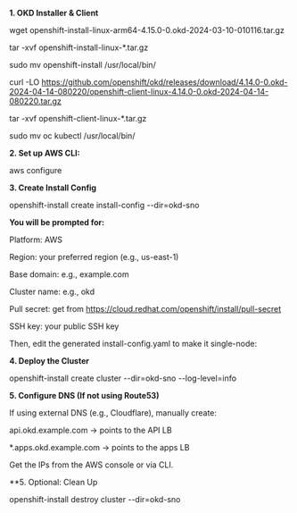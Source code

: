 **1. OKD Installer & Client**

wget openshift-install-linux-arm64-4.15.0-0.okd-2024-03-10-010116.tar.gz

tar -xvf openshift-install-linux-*.tar.gz

sudo mv openshift-install /usr/local/bin/

curl -LO https://github.com/openshift/okd/releases/download/4.14.0-0.okd-2024-04-14-080220/openshift-client-linux-4.14.0-0.okd-2024-04-14-080220.tar.gz

tar -xvf openshift-client-linux-*.tar.gz

sudo mv oc kubectl /usr/local/bin/

**2. Set up AWS CLI:**

aws configure

**3. Create Install Config**

openshift-install create install-config --dir=okd-sno

**You will be prompted for:**

Platform: AWS

Region: your preferred region (e.g., us-east-1)

Base domain: e.g., example.com

Cluster name: e.g., okd

Pull secret: get from https://cloud.redhat.com/openshift/install/pull-secret

SSH key: your public SSH key

Then, edit the generated install-config.yaml to make it single-node:

**4. Deploy the Cluster**

openshift-install create cluster --dir=okd-sno --log-level=info

**5. Configure DNS (If not using Route53)**

If using external DNS (e.g., Cloudflare), manually create:

api.okd.example.com → points to the API LB

*.apps.okd.example.com → points to the apps LB

Get the IPs from the AWS console or via CLI.

**5. Optional: Clean Up

openshift-install destroy cluster --dir=okd-sno

